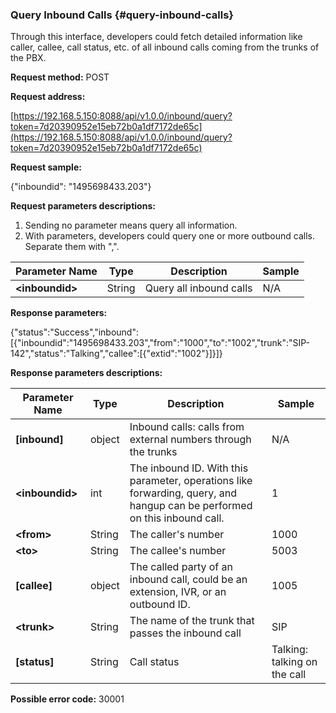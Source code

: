 ### Query Inbound Calls {#query-inbound-calls}

Through this interface, developers could fetch detailed information like caller, callee, call status, etc. of all inbound calls coming from the trunks of the PBX.

**Request method:** POST

**Request address:**

[https://192.168.5.150:8088/api/v1.0.0/inbound/query?token=7d20390952e15eb72b0a1df7172de65c](https://192.168.5.150:8088/api/v1.0.0/inbound/query?token=7d20390952e15eb72b0a1df7172de65c)

**Request sample:**

{"inboundid": "1495698433.203"}

**Request parameters descriptions:**

1. Sending no parameter means query all information.
2. With parameters, developers could query one or more outbound calls. Separate them with ",".

| **Parameter Name** | **Type** | **Description** | **Sample** |
| --- | --- | --- | --- |
| **&lt;inboundid&gt;** | String | Query all inbound calls | N/A |

**Response parameters:**

{"status":"Success","inbound":\[{"inboundid":"1495698433.203","from":"1000","to":"1002","trunk":"SIP-142","status":"Talking","callee":\[{"extid":"1002"}\]}\]}

**Response parameters descriptions:**

| **Parameter Name** | **Type** | **Description** | **Sample** |
| --- | --- | --- | --- |
| **\[inbound\]** | object | Inbound calls: calls from external numbers through the trunks | N/A |
| **&lt;inboundid&gt;** | int | The inbound ID. With this parameter, operations like forwarding, query, and hangup can be performed on this inbound call. | 1 |
| **&lt;from&gt;** | String | The caller's number | 1000 |
| **&lt;to&gt;** | String | The callee's number | 5003 |
| **\[callee\]** | object | The called party of an inbound call, could be an extension, IVR, or an outbound ID. | 1005 |
| **&lt;trunk&gt;** | String | The name of the trunk that passes the inbound call | SIP |
| **\[status\]** | String | Call status | Talking: talking on the call |

**Possible error code:** 30001

